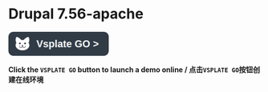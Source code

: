 # Drupal 7.56-apache

<a href="https://www.vsplate.com/?docker-compose=https://github.com/vsplate/dcenvs/drupal/7.56-apache"><img alt="VSPLATE GO" src="https://raw.githubusercontent.com/vsplate/images/master/vsgo_btn.png" width="200px"></a>

**Click the `VSPLATE GO` button to launch a demo online / 点击`VSPLATE GO`按钮创建在线环境**